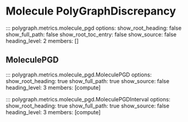 # Molecule PolyGraphDiscrepancy

::: polygraph.metrics.molecule_pgd
    options:
        show_root_heading: false
        show_full_path: false
        show_root_toc_entry: false
        show_source: false
        heading_level: 2
        members: []


## MoleculePGD

::: polygraph.metrics.molecule_pgd.MoleculePGD
    options:
        show_root_heading: true
        show_full_path: true
        show_source: false
        heading_level: 3
        members: [compute]

::: polygraph.metrics.molecule_pgd.MoleculePGDInterval
    options:
        show_root_heading: true
        show_full_path: true
        show_source: false
        heading_level: 3
        members: [compute]
